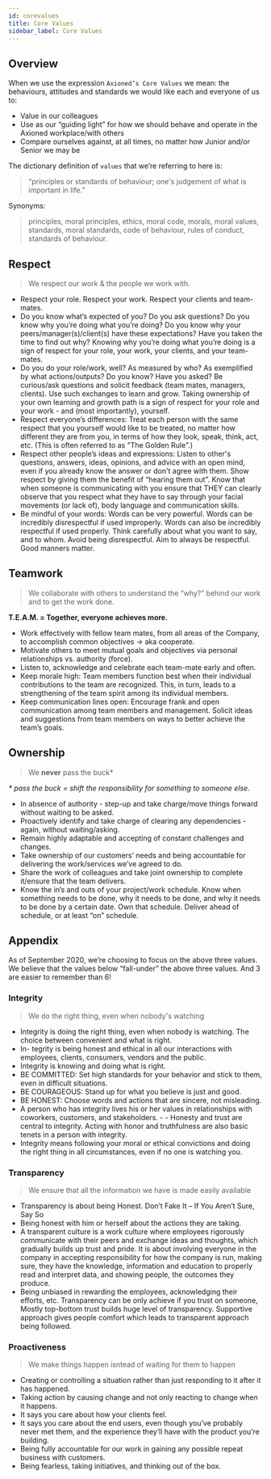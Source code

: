 ```yaml
---
id: corevalues
title: Core Values
sidebar_label: Core Values
---
```


## Overview

When we use the expression `Axioned’s Core Values` we mean: the behaviours, attitudes and standards we would like each and everyone of us to:

- Value in our colleagues
- Use as our “guiding light” for how we should behave and operate in the Axioned workplace/with others
- Compare ourselves against, at all times, no matter how Junior and/or Senior we may be

The dictionary definition of `values` that we’re referring to here is:

> “principles or standards of behaviour; one's judgement of what is important in life.”

Synonyms:

> principles, moral principles, ethics, moral code, morals, moral values, standards, moral standards, code of behaviour, rules of conduct, standards of behaviour.

## Respect

> We respect our work & the people we work with.

- Respect your role. Respect your work. Respect your clients and team-mates.
- Do you know what’s expected of you? Do you ask questions? Do you know why you’re doing what you’re doing? Do you know why your peers/manager(s)/client(s) have these expectations? Have you taken the time to find out why? Knowing why you’re doing what you’re doing is a sign of respect for your role, your work, your clients, and your team-mates.
- Do you do your role/work, well? As measured by who? As exemplified by what actions/outputs? Do you know? Have you asked? Be curious/ask questions and solicit feedback (team mates, managers, clients). Use such exchanges to learn and grow. Taking ownership of your own learning and growth path is a sign of respect for your role and your work - and (most importantly), yourself.
- Respect everyone’s differences: Treat each person with the same respect that you yourself would like to be treated, no matter how different they are from you, in terms of how they look, speak, think, act, etc. (This is often referred to as "The Golden Rule".)
- Respect other people’s ideas and expressions: Listen to other's questions, answers, ideas, opinions, and advice with an open mind, even if you already know the answer or don't agree with them. Show respect by giving them the benefit of “hearing them out”. Know that when someone is communicating with you ensure that THEY can clearly observe that you respect what they have to say through your facial movements (or lack of), body language and communication skills.
- Be mindful of your words: Words can be very powerful. Words can be incredibly disrespectful if used improperly. Words can also be incredibly respectful if used properly. Think carefully about what you want to say, and to whom. Avoid being disrespectful. Aim to always be respectful. Good manners matter.

## Teamwork

> We collaborate with others to understand the “why?” behind our work and to get the work done.

**T.E.A.M. = Together, everyone achieves more.**

- Work effectively with fellow team mates, from all areas of the Company, to accomplish common objectives → aka cooperate.
- Motivate others to meet mutual goals and objectives via personal relationships vs. authority (force).
- Listen to, acknowledge and celebrate each team-mate early and often.
- Keep morale high: Team members function best when their individual contributions to the team are recognized. This, in turn, leads to a strengthening of the team spirit among its individual members.
- Keep communication lines open: Encourage frank and open communication among team members and management. Solicit ideas and suggestions from team members on ways to better achieve the team’s goals.

## Ownership

> We **never** pass the buck\*

_\* pass the buck = shift the responsibility for something to someone else._

- In absence of authority - step-up and take charge/move things forward without waiting to be asked.
- Proactively identify and take charge of clearing any dependencies - again, without waiting/asking.
- Remain highly adaptable and accepting of constant challenges and changes.
- Take ownership of our customers’ needs and being accountable for delivering the work/services we’ve agreed to do.
- Share the work of colleagues and take joint ownership to complete it/ensure that the team delivers.
- Know the in’s and outs of your project/work schedule. Know when something needs to be done, why it needs to be done, and why it needs to be done by a certain date. Own that schedule. Deliver ahead of schedule, or at least “on” schedule.

## Appendix

As of September 2020, we’re choosing to focus on the above three values. We believe that the values below “fall-under” the above three values. And 3 are easier to remember than 6!

### Integrity

> We do the right thing, even when nobody's watching

- Integrity is doing the right thing, even when nobody is watching. The choice between convenient and what is right.
- In- tegrity is being honest and ethical in all our interactions with employees, clients, consumers, vendors and the public.
- Integrity is knowing and doing what is right.
- BE COMMITTED: Set high standards for your behavior and stick to them, even in difficult situations.
- BE COURAGEOUS: Stand up for what you believe is just and good.
- BE HONEST: Choose words and actions that are sincere, not misleading.
- A person who has integrity lives his or her values in relationships with coworkers, customers, and stakeholders. - - Honesty and trust are central to integrity. Acting with honor and truthfulness are also basic tenets in a person with integrity.
- Integrity means following your moral or ethical convictions and doing the right thing in all circumstances, even if no one is watching you.

### Transparency

> We ensure that all the information we have is made easily available

- Transparency is about being Honest. Don’t Fake It – If You Aren’t Sure, Say So
- Being honest with him or herself about the actions they are taking.
- A transparent culture is a work culture where employees rigorously communicate with their peers and exchange ideas and thoughts, which gradually builds up trust and pride. It is about involving everyone in the company in accepting responsibility for how the company is run, making sure, they have the knowledge, information and education to properly read and interpret data, and showing people, the outcomes they produce.
- Being unbiased in rewarding the employees, acknowledging their efforts, etc. Transparency can be only achieve if you trust on someone, Mostly top-bottom trust builds huge level of transparency. Supportive approach gives people comfort which leads to transparent approach being followed.

### Proactiveness

> We make things happen isntead of waiting for them to happen

- Creating or controlling a situation rather than just responding to it after it has happened.
- Taking action by causing change and not only reacting to change when it happens.
- It says you care about how your clients feel.
- It says you care about the end users, even though you’ve probably never met them, and the experience they’ll have with the product you’re building.
- Being fully accountable for our work in gaining any possible repeat business with customers.
- Being fearless, taking initiatives, and thinking out of the box.
